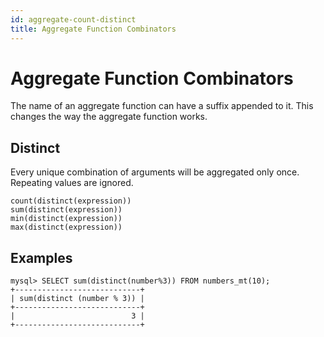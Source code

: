 ```yaml
---
id: aggregate-count-distinct
title: Aggregate Function Combinators
---
```


# Aggregate Function Combinators

The name of an aggregate function can have a suffix appended to it. This changes the way the aggregate function works.


## Distinct

Every unique combination of arguments will be aggregated only once. Repeating values are ignored.

```
count(distinct(expression))
sum(distinct(expression))
min(distinct(expression))
max(distinct(expression))
```

## Examples

```
mysql> SELECT sum(distinct(number%3)) FROM numbers_mt(10);
+----------------------------+
| sum(distinct (number % 3)) |
+----------------------------+
|                          3 |
+----------------------------+
```



